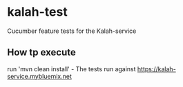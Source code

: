 # kalah-test
Cucumber feature tests for the Kalah-service

## How tp execute

run 'mvn clean install' - The tests run against  https://kalah-service.mybluemix.net


